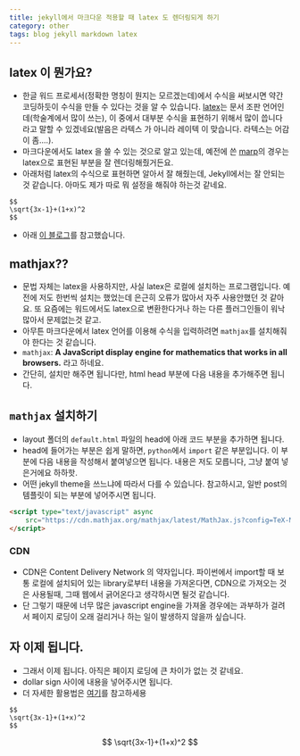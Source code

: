 ```yaml
---
title: jekyll에서 마크다운 적용할 때 latex 도 렌더링되게 하기 
category: other
tags: blog jekyll markdown latex
---
```


## latex 이 뭔가요? 

- 한글 워드 프로세서(정확한 명칭이 뭔지는 모르겠는데)에서 수식을 써보시면 약간 코딩하듯이 수식을 만들 수 있다는 것을 알 수 있습니다. [latex](https://en.wikipedia.org/wiki/LaTeX)는 문서 조판 언어인데(학술계에서 많이 쓰는), 이 중에서 대부분 수식을 표현하기 위해서 많이 씁니다 라고 말할 수 있겠네요(발음은 라텍스 가 아니라 레이텍 이 맞습니다. 라텍스는 어감이 좀....). 
- 마크다운에서도 latex 을 쓸 수 있는 것으로 알고 있는데, 예전에 쓴 [marp](https://yhatt.github.io/marp/)의 경우는 latex으로 표현된 부분을 잘 렌더링해줬거든요.
- 아래처럼 latex의 수식으로 표현하면 알아서 잘 해줬는데, Jekyll에서는 잘 안되는 것 같습니다. 아마도 제가 따로 뭐 설정을 해줘야 하는것 같네요.
```
$$
\sqrt{3x-1}+(1+x)^2
$$
```

- 아래 [이 블로그](https://helloworldpark.github.io/jekyll/update/2016/12/18/Github-and-Latex.html)를 참고했습니다.

## mathjax??

- 문법 자체는 latex을 사용하지만, 사실 latex은 로컬에 설치하는 프로그램입니다. 예전에 저도 한번씩 설치는 했었는데 은근히 오류가 많아서 자주 사용안했던 것 같아요. 또 요즘에는 워드에서도 latex으로 변환한다거나 하는 다른 플러그인들이 워낙 많아서 문제없는것 같고. 
- 아무튼 마크다운에서 latex 언어를 이용해 수식을 입력하려면 `mathjax`를 설치해줘야 한다는 것 같습니다. 
- `mathjax`: **A JavaScript display engine for mathematics that works in all browsers.** 라고 하네요. 
- 간단히, 설치만 해주면 됩니다만, html head 부분에 다음 내용을 추가해주면 됩니다. 

## `mathjax` 설치하기

- layout 폴더의 `default.html` 파일의 head에 아래 코드 부분을 추가하면 됩니다.
- head에 들어가는 부분은 쉽게 말하면, `python`에서 `import` 같은 부분입니다. 이 부분에 다음 내용을 작성해서 붙여넣으면 됩니다. 내용은 저도 모릅니다, 그냥 붙여 넣은거에요 하하핫. 
- 어떤 jekyll theme을 쓰느냐에 따라서 다를 수 있습니다. 참고하시고, 일반 post의 템플릿이 되는 부분에 넣어주시면 됩니다.

```html
<script type="text/javascript" async 
    src="https://cdn.mathjax.org/mathjax/latest/MathJax.js?config=TeX-MML-AM_CHTML">
</script>
```

### CDN

- CDN은 Content Delivery Network 의 약자입니다. 파이썬에서 import할 때 보통 로컬에 설치되어 있는 library로부터 내용을 가져온다면, CDN으로 가져오는 것은 사용될때, 그때 웹에서 긁어온다고 생각하시면 될것 같습니다. 
- 단 그렇기 때문에 너무 많은 javascript engine을 가져올 경우에는 과부하가 걸려서 페이지 로딩이 오래 걸리거나 하는 일이 발생하지 않을까 싶습니다.

## 자 이제 됩니다. 

- 그래서 이제 됩니다. 아직은 페이지 로딩에 큰 차이가 없는 것 같네요.
- dollar sign 사이에 내용을 넣어주시면 됩니다. 
- 더 자세한 활용법은 [여기](https://math.meta.stackexchange.com/questions/5020/mathjax-basic-tutorial-and-quick-reference)를 참고하세용

```
$$
\sqrt{3x-1}+(1+x)^2
$$
```
$$
\sqrt{3x-1}+(1+x)^2
$$

